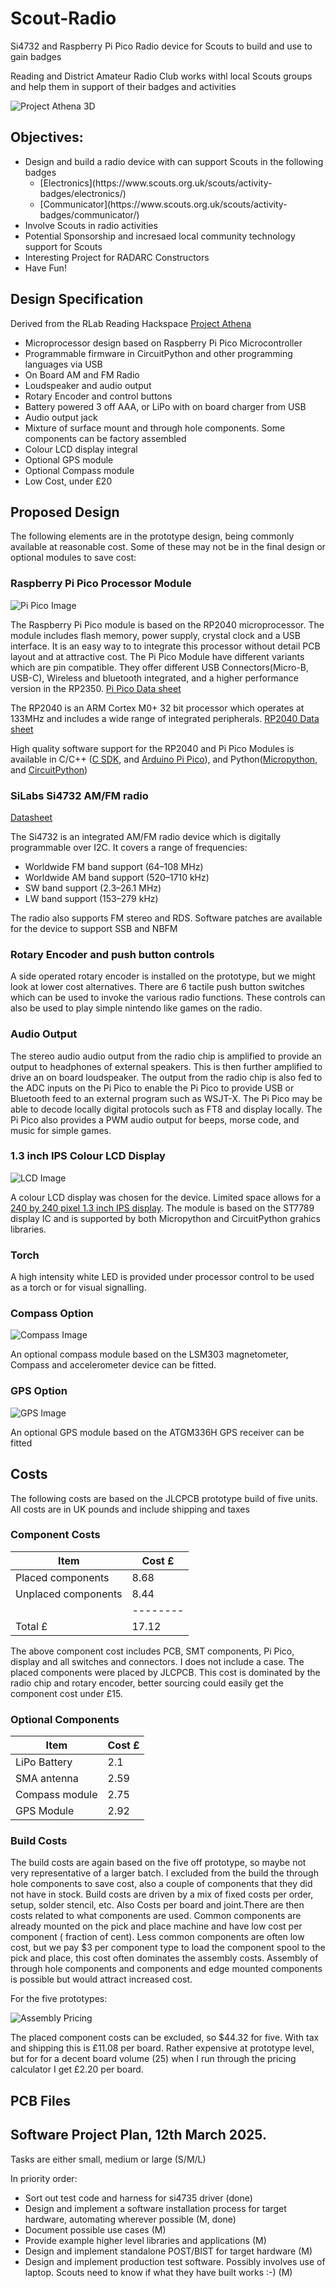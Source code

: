 # Scout-Radio
Si4732 and Raspberry Pi Pico Radio device for Scouts to build and use to gain badges

Reading and District Amateur Radio Club works withl local Scouts groups and help them in support of their badges and activities

![Project Athena 3D](./images/Scout_Radio_3D.jpg)

## Objectives:
<ul>
<li>Design and build a radio device with can support Scouts in the following badges
<ul>
<li>[Electronics](https://www.scouts.org.uk/scouts/activity-badges/electronics/)</li>
<li>[Communicator](https://www.scouts.org.uk/scouts/activity-badges/communicator/)</li>
</ul>
<li>Involve Scouts in radio activities</li>
<li>Potential Sponsorship and incresaed local community technology support for Scouts</li>
<li>Interesting Project for RADARC Constructors</li>
<li>Have Fun!</li>
</ul>

## Design Specification
Derived from the RLab Reading Hackspace [Project Athena](https://github.com/reading-hackspace/project-athena)
<ul>
<li>Microprocessor design based on Raspberry Pi Pico Microcontroller</li>
<li>Programmable firmware in CircuitPython and other programming languages via USB</li>
<li>On Board AM and FM Radio</li>
<li>Loudspeaker and audio output</li>
<li>Rotary Encoder and control buttons</li>
<li>Battery powered 3 off AAA, or LiPo with on board charger from USB</li>
<li>Audio output jack</li>
<li>Mixture of surface mount and through hole components. Some components can be factory assembled</li>
<li>Colour LCD display integral</li> 
<li>Optional GPS module</li>
<li>Optional Compass module</li>
<li>Low Cost, under £20</li>
</ul>



## Proposed Design
The following elements are in the prototype design, being commonly available at reasonable cost. Some of these may not be in the final design or optional modules to save cost:

### Raspberry Pi Pico Processor Module
![Pi Pico Image](./images/Pi_Pico_Img.jpg)


The Raspberry Pi Pico module is based on the RP2040 microprocessor. The module includes flash memory, power supply, crystal clock and a USB interface. It is an easy way to to integrate this processor without detail PCB layout and at attractive cost.
The Pi Pico Module have different variants which are pin compatible. They offer different USB Connectors(Micro-B, USB-C), Wireless and bluetooth integrated, and a higher performance version in the RP2350.
[Pi Pico Data sheet](https://datasheets.raspberrypi.com/pico/pico-datasheet.pdf)

The RP2040 is an ARM Cortex M0+ 32 bit processor which operates at 133MHz and includes a wide range of integrated peripherals.
[RP2040 Data sheet](https://datasheets.raspberrypi.com/rp2040/rp2040-datasheet.pdf)

High quality software support for the RP2040 and Pi Pico Modules is available in C/C++ ([C SDK](https://www.raspberrypi.com/documentation/microcontrollers/c_sdk.html), and [Arduino Pi Pico](https://www.tomshardware.com/how-to/program-raspberry-pi-pico-with-arduino-ide)), and Python([Micropython](https://www.raspberrypi.com/documentation/microcontrollers/micropython.html), and [CircuitPython](https://circuitpython.org/board/raspberry_pi_pico/))


### SiLabs Si4732 AM/FM radio
[Datasheet](https://www.skyworksinc.com/-/media/Skyworks/SL/documents/public/data-shorts/Si4732-A10-short.pdf)

The Si4732 is an integrated AM/FM radio device which is digitally programmable over I2C.
It covers a range of frequencies:
<ul> 
<li>Worldwide FM band support (64–108 MHz) </li>
<li>Worldwide AM band support (520–1710 kHz)</li>
<li>SW band support (2.3–26.1 MHz)</li>
<li>LW band support (153–279 kHz)</li>
</ul>
The radio also supports FM stereo and RDS.
Software patches are available for the device to support SSB and NBFM

### Rotary Encoder and push button controls

A side operated rotary encoder is installed on the prototype, but we might look at lower cost alternatives. There are 6 tactile push button switches which can be used to invoke the various radio functions. These controls can also be used to play simple nintendo like games on the radio.


### Audio Output
The stereo audio audio output from the radio chip is amplified to provide an output to headphones of external speakers. This is then further amplified to drive an on board loudspeaker.
The output from the radio chip is also fed to the ADC inputs on the Pi Pico to enable the Pi Pico to provide USB or Bluetooth feed to an external program such as WSJT-X. The Pi Pico may be able to decode locally digital protocols such as FT8 and display locally.
The Pi Pico also provides a PWM audio output for beeps, morse code, and music for simple games.


### 1.3 inch IPS Colour LCD Display
![LCD Image](./images/LCD_Image_240.jpg)

A colour LCD display was chosen for the device. Limited space allows for a [240 by 240 pixel 1.3 inch IPS display](https://www.smart-prototyping.com/1_3-inch-TFT-IPS-Display-Module-ST7789-SPI-240-240).
The module is based on the ST7789 display IC and is supported by both Micropython and CircuitPython grahics libraries.

### Torch

A high intensity white LED is provided under processor control to be used as a torch or for visual signalling.

### Compass Option
![Compass Image](./images/Compass_Image.jpg)

An optional compass module based on the LSM303 magnetometer, Compass and accelerometer device can be fitted.

### GPS Option
![GPS Image](./images/GPS_Image.jpg)

An optional GPS module based on the ATGM336H GPS receiver can be fitted 

## Costs
The following costs are based on the JLCPCB prototype build of five units.
All costs are in UK pounds and include shipping and taxes

### Component Costs
| Item      | Cost £      |
|-----------|-----------|
|Placed components| 8.68| 
|Unplaced components| 8.44|
||--------|
|Total £| 17.12|

The above component cost includes PCB, SMT components, Pi Pico, display and all switches and connectors. I does not include a case.
The placed components were placed by JLCPCB. This cost is dominated by the radio chip and rotary encoder, better sourcing could easily get the component cost under £15.

### Optional Components
| Item       | Cost £    |
|---|---|
|LiPo Battery | 2.1|
|SMA antenna| 2.59|
|Compass module| 2.75|
|GPS Module|  2.92      |

### Build Costs
The build costs are again based on the five off prototype, so maybe not very representative of a larger batch. I excluded from the build the through hole components to save cost, also a couple of components that they did not have in stock.
Build costs are driven by a mix of fixed costs per order, setup, solder stencil, etc. Also Costs per board and joint.There are then costs related to what components are used. Common components are already mounted on the pick and place machine and have low cost per component ( fraction of cent). Less common components are often low cost, but we pay $3 per component type to load the component spool to the pick and place, this cost often dominates the assembly costs.
Assembly of through hole components and components and edge mounted components is possible but would attract increased cost.

For the five prototypes:

![Assembly Pricing](./images/Scout_Radio_Assembly_Costs.jpg)

The placed component costs can be excluded, so $44.32 for five. With tax and shipping this is £11.08 per board. Rather expensive at prototype level, but for for a decent board volume (25) when I run through the pricing calculator I get £2.20 per board.


## PCB Files

## Software Project Plan, 12th March 2025.
Tasks are either small, medium or large (S/M/L)

In priority order:
* Sort out test code and harness for si4735 driver (done)
* Design and implement a software installation process for target hardware, automating wherever possible (M, done)
* Document possible use cases (M)
* Provide example higher level libraries and applications (M)
* Design and implement standalone POST/BIST for target hardware (M)
* Design and implement production test software. Possibly involves use of
  laptop. Scouts need to know if what they have built works :-) (M)
